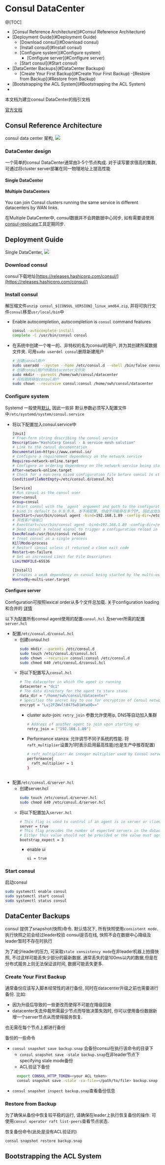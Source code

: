 # Consul DataCenter

@[TOC]
- [Consul Reference Architecture](#Consul Reference Architecture)
- [Deployment Guide](#Deployment Guide)
    - [Download consul](#Download consul)
    - [Install consul](#Install consul)
    - [Configure system](#Configure system)
        - [Configure server](#Configure server)
    - [Start consul](#Start consul)
- [DataCenter Backups](#DataCenter Backups)
    - [Create Your First Backup](#Create Your First Backup)
    -[Restore from Backup](#Restore from Backup)
- [Bootstrapping the ACL System](#Bootstrapping the ACL System)
- []()

本文档为建立consul DataCenter的指引文档

[官方文档](https://learn.hashicorp.com/consul/advanced/day-1-operations/path-intro)

## Consul Reference Architecture

consul data center 架构, ![](../../doc/picture/consul/infrastructure%20diagram.png)

### DataCenter design

一个简单的consul DataCenter通常由3-5个节点构成. 对于读写要求很高的集群, 可通过将cluster server部署在同一物理地址上提高性能

#### Single DataCenter

#### Multiple DataCenters

You can join Consul clusters running the same service in different datacenters by WAN links.

在Multiple DataCenter中, consul数据并不会跨数据中心同步, 
如有需要请使用[consul-replicate](https://github.com/hashicorp/consul-replicate)工具定期同步.

## Deployment Guide

Single DataCenter, ![](../../doc/picture/consul/single%20datacenter.png)

### Download consul
consul下载地址[https://releases.hashicorp.com/consul/](https://releases.hashicorp.com/consul/)


### Install consul
解压缩文件`unzip consul_${CONSUL_VERSION}_linux_amd64.zip`, 并将可执行文件`consul`移至`usr/local/bin`中
- Enable autocompletion, autocompletion is `consul` command features
    ```bash
    consul -autocomplete-install
    complete -C /usr/bin/consul consul
    ```
- 在系统中创建一个唯一的、非特权的名为consul的用户, 并为其创建所属数据文件夹. 
可用`sudo userdel consul`删除新建用户
    ```bash
    # 创建consul用户
    sudo useradd --system --home /etc/consul.d --shell /bin/false consul
    # 创建consul用户所需datacenter文件夹
    sudo mkdir --parents /home/swh/consul/datacenter
    # 将权限转移给consul用户
    sudo chown --recursive consul:consul /home/swh/consul/datacenter
    ```

### Configure system
Systemd 一般使用[默认](https://www.freedesktop.org/software/systemd/man/systemd.directives.html), 因此一些非
默认参数必须写入配置文件中`/etc/systemd/system/consul.service`
- 将以下配置加入consul.service中
    ```bash
    [Unit]
    # Free-form string describing the consul service 
    Description="HashiCorp Consul - A service mesh solution"
    # Link to the consul documentation 
    Documentation=https://www.consul.io/
    # Configure a requirement dependency on the network service
    Requires=network-online.target
    # Configure an ordering dependency on the network service being started before the consul service 
    After=network-online.target
    # Check for a non-zero sized configuration file before consul is started
    ConditionFileNotEmpty=/etc/consul.d/consul.hcl
    
    [Service]
    # Run consul as the consul user 
    User=consul
    Group=consul
    # Start consul with the `agent` argument and path to the configuration file 
    # bind is default to 0.0.0.0, 本不用配置, 但由于可能存在多个IP, 因此此处加上bind参数
    ExecStart=/usr/bin/consul agent -bind=192.168.1.89 -config-dir=/etc/consul.d/
    # 开放客户端端口
    # ExecStart=/usr/bin/consul agent -bind=192.168.1.89 -config-dir=/etc/consul.d/ -client=0.0.0.0
    # Send consul a reload signal to trigger a configuration reload in consul 
    ExecReload=/usr/bin/consul reload
    # Treat consul as a single process
    KillMode=process
    # Restart consul unless it returned a clean exit code 
    Restart=on-failure
    # Set an increased Limit for File Descriptors
    LimitNOFILE=65536
    
    [Install]
    # Creates a weak dependency on consul being started by the multi-user run level 
    WantedBy=multi-user.target
    ```
    
#### Configure server
Configuration可按照lexical order从多个文件总加载. 关于configuration loading和合并的
[详情](https://www.consul.io/docs/agent/options.html)

以下为配置所有consul agent使用的配置`consul.hcl` 及server所需的配置`server.hcl`
- 配置`/etc/consul.d/consul.hcl`
    - 创建consul.hcl
        ```bash
        sudo mkdir --parents /etc/consul.d
        sudo touch /etc/consul.d/consul.hcl
        sudo chown --recursive consul:consul /etc/consul.d
        sudo chmod 640 /etc/consul.d/consul.hcl
        ```
    - 将以下配置写入`consul.hcl`
        ```bash
        # The datacenter in which the agent is running
        datacenter = "dc1"
        # The data directory for the agent to store state
        data_dir = "/home/swh/consul/datacenter"
        # Specifies the secret key to use for encryption of Consul network traffic
        encrypt = "Luj2FZWwlt8475wD1WtwUQ=="
        ```
        - cluster auto-join: `retry_join` 参数允许使用ip, DNS等自动加入集群
            ```bash
            # Address of another agent to join upon starting up
            retry_join = ["192.168.1.89"]
            ```
        - Performance stanza: 允许调节不同子系统的性能. 
        将`raft_multiplier`设置为1时表示启用最高性能(也是生产中推荐配置)
            ```bash
            # raft_multiplier: An integer multiplier used by Consul servers to scale key Raft timing parameters
            performance{
              raft_multiplier = 1
            }
        ```
- 配置`/etc/consul.d/server.hcl`
    - 创建server.hcl
        ```bash
        sudo touch /etc/consul.d/server.hcl
        sudo chmod 640 /etc/consul.d/server.hcl
        ```
    - 将以下配置加入`server.hcl`
        ```bash
        # This flag is used to control if an agent is in server or client mode
        server = true
        # This flag provides the number of expected servers in the datacenter. 
        # Either this value should not be provided or the value must agree with other servers in the cluster
        bootstrap_expect = 3
        ```
        - enable ui
            ```bash
            ui = true
            ```          
### Start consul

启动consul
```bash
sudo systemctl enable consul
sudo systemctl start consul
sudo systemctl status consul
```  

## DataCenter Backups

consul 提供了snapshot(快照)命令. 默认情况下, 所有快照使用`consistent mode`. 执行快照之前会经过leader校验
consul是否在线, 快照不会在数据中心降级及leader暂时不存在时执行

为了减少leader的压力, 可采取`stale consistency mode`在非leader机器上拍摄快照, 不过这样可能丢失少部分的最新数据.
通常丢失的是100ms以内的数据,但是在分布式服务上则无法保证该时间, 数据可能丢失更多.

### Create Your First Backup

通常备份应该写入脚本经常性的进行备份, 同时在datacenter升级之前也需要进行备份. 比如:
- 因为升级后导致的一些更改而使得不可能在降级回来
- datacenter失去仲裁所需最少节点而导致决策失效时, 你可以使用备份数据新增一个server节点从而使得服务恢复.

也无需在每个节点上都进行备份

备份的一些命令
- `consul snapshot save backup.snap` 会备份consul在执行该命令的目录下
    - `consul snapshot save -stale backup.snap`在非leader节点下specifying stale mode备份
    - ACL验证下备份
    ```bash
      export CONSUL_HTTP_TOKEN=<your ACL token>
      consul snapshot save -stale -ca-file=</path/to/file> backup.snap
    ``` 
- `consul snapshot inspect backup.snap`查看备份信息

### Restore from Backup 

为了确保从备份中恢复较平稳的运行, 请确保在leader上执行恢复备份的操作.
可使用`consul operator raft list-peers`查看节点状态.

恢复备份命令(此处是没有ACL验证的)
```bash
consul snapshot restore backup.snap
```

## Bootstrapping the ACL System
